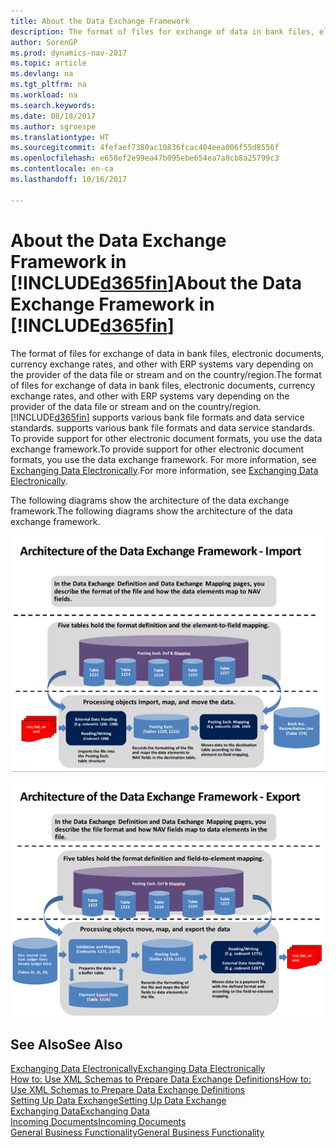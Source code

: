 ```yaml
---
title: About the Data Exchange Framework
description: The format of files for exchange of data in bank files, electronic documents, currency exchange rates, and other with ERP systems vary depending on the provider of the data file or stream and on the country/region.
author: SorenGP
ms.prod: dynamics-nav-2017
ms.topic: article
ms.devlang: na
ms.tgt_pltfrm: na
ms.workload: na
ms.search.keywords: 
ms.date: 08/18/2017
ms.author: sgroespe
ms.translationtype: HT
ms.sourcegitcommit: 4fefaef7380ac10836fcac404eea006f55d8556f
ms.openlocfilehash: e658ef2e99ea47b095ebe654ea7a8cb8a25799c3
ms.contentlocale: en-ca
ms.lasthandoff: 10/16/2017

---
```

# <a name="about-the-data-exchange-framework-in-included365finincludesd365finmdmd"></a><span data-ttu-id="fa76f-103">About the Data Exchange Framework in [!INCLUDE[d365fin](includes/d365fin_md.md)]</span><span class="sxs-lookup"><span data-stu-id="fa76f-103">About the Data Exchange Framework in [!INCLUDE[d365fin](includes/d365fin_md.md)]</span></span>
<span data-ttu-id="fa76f-104">The format of files for exchange of data in bank files, electronic documents, currency exchange rates, and other with ERP systems vary depending on the provider of the data file or stream and on the country/region.</span><span class="sxs-lookup"><span data-stu-id="fa76f-104">The format of files for exchange of data in bank files, electronic documents, currency exchange rates, and other with ERP systems vary depending on the provider of the data file or stream and on the country/region.</span></span> [!INCLUDE[d365fin](includes/d365fin_md.md)]<span data-ttu-id="fa76f-105"> supports various bank file formats and data service standards.</span><span class="sxs-lookup"><span data-stu-id="fa76f-105"> supports various bank file formats and data service standards.</span></span> <span data-ttu-id="fa76f-106">To provide support for other electronic document formats, you use the data exchange framework.</span><span class="sxs-lookup"><span data-stu-id="fa76f-106">To provide support for other electronic document formats, you use the data exchange framework.</span></span> <span data-ttu-id="fa76f-107">For more information, see [Exchanging Data Electronically](across-data-exchange.md).</span><span class="sxs-lookup"><span data-stu-id="fa76f-107">For more information, see [Exchanging Data Electronically](across-data-exchange.md).</span></span>    

 <span data-ttu-id="fa76f-108">The following diagrams show the architecture of the data exchange framework.</span><span class="sxs-lookup"><span data-stu-id="fa76f-108">The following diagrams show the architecture of the data exchange framework.</span></span>  

 ![Data Exchange Framework &#45; Import](media/across-data-exchange/dataexchangeframework_import.png)  

 ![Data Exchange Framework &#45; Export](media/across-data-exchange/dataexchangeframework_export.png)  

## <a name="see-also"></a><span data-ttu-id="fa76f-111">See Also</span><span class="sxs-lookup"><span data-stu-id="fa76f-111">See Also</span></span>  
[<span data-ttu-id="fa76f-112">Exchanging Data Electronically</span><span class="sxs-lookup"><span data-stu-id="fa76f-112">Exchanging Data Electronically</span></span>](across-data-exchange.md)  
[<span data-ttu-id="fa76f-113">How to: Use XML Schemas to Prepare Data Exchange Definitions</span><span class="sxs-lookup"><span data-stu-id="fa76f-113">How to: Use XML Schemas to Prepare Data Exchange Definitions</span></span>](across-how-to-use-xml-schemas-to-prepare-data-exchange-definitions.md)  
[<span data-ttu-id="fa76f-114">Setting Up Data Exchange</span><span class="sxs-lookup"><span data-stu-id="fa76f-114">Setting Up Data Exchange</span></span>](across-set-up-data-exchange.md)  
[<span data-ttu-id="fa76f-115">Exchanging Data</span><span class="sxs-lookup"><span data-stu-id="fa76f-115">Exchanging Data</span></span>](across-exchange-data.md)  
[<span data-ttu-id="fa76f-116">Incoming Documents</span><span class="sxs-lookup"><span data-stu-id="fa76f-116">Incoming Documents</span></span>](across-income-documents.md)  
[<span data-ttu-id="fa76f-117">General Business Functionality</span><span class="sxs-lookup"><span data-stu-id="fa76f-117">General Business Functionality</span></span>](ui-across-business-areas.md)  

